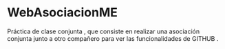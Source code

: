 # WebAsociacionME
Práctica de clase conjunta , que consiste en realizar una asociación conjunta junto a otro compañero para ver las funcionalidades de GITHUB . 
